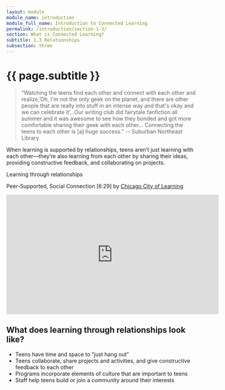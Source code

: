 ```yaml
---
layout: module
module_name: introduction
module_full_name: Introduction to Connected Learning
permalink: /introduction/section-1-3/
section: What is Connected Learning?
subtitle: 1.3 Relationships
subsection: three
---
```


# {{ page.subtitle }}

> “Watching the teens find each other and connect with each other and realize,’Oh, I'm not the only geek on the planet, and there are other people that are really into stuff in an intense way and that's okay and we can celebrate it’...Our writing club did fairytale fanfiction all summer and it was awesome to see how they bonded and got more comfortable sharing their geek with each other... Connecting the teens to each other is [a] huge success.” -- Suburban Northeast Library

When learning is supported by relationships, teens aren’t just learning with each other—they’re also learning from each other by sharing their ideas, providing constructive feedback, and collaborating on projects.

<div class="case_study_box">
  <p class="box-title">Learning through relationships</p>
  <p>Peer-Supported, Social Connection [6:29] by <a href="https://www.youtube.com/channel/UCK3lhPDfexvG10DUROwVVhw" class="external">Chicago City of Learning</a></p>
<iframe width="560" height="315" src="https://www.youtube.com/embed/whc_ZivyEdA" frameborder="0" allow="autoplay; encrypted-media" allowfullscreen></iframe>
  </div>

## What does learning through relationships look like?  
* Teens have time and space to “just hang out”
* Teens collaborate, share projects and activities, and give constructive feedback to each other
* Programs incorporate elements of culture that are important to teens
* Staff help teens build or join a community around their interests

